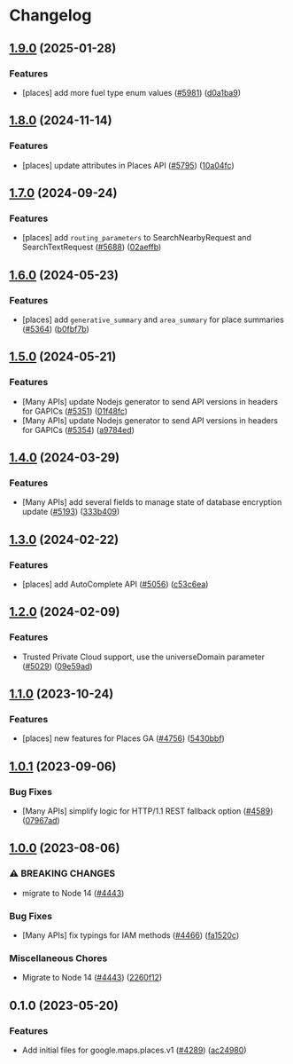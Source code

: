 # Changelog

## [1.9.0](https://github.com/googleapis/google-cloud-node/compare/places-v1.8.0...places-v1.9.0) (2025-01-28)


### Features

* [places] add more fuel type enum values ([#5981](https://github.com/googleapis/google-cloud-node/issues/5981)) ([d0a1ba9](https://github.com/googleapis/google-cloud-node/commit/d0a1ba90bc3b411dfb404c5d1933650a9c46552a))

## [1.8.0](https://github.com/googleapis/google-cloud-node/compare/places-v1.7.0...places-v1.8.0) (2024-11-14)


### Features

* [places] update attributes in Places API ([#5795](https://github.com/googleapis/google-cloud-node/issues/5795)) ([10a04fc](https://github.com/googleapis/google-cloud-node/commit/10a04fc297bcf2bdeb8019fb69e638b18eb2e159))

## [1.7.0](https://github.com/googleapis/google-cloud-node/compare/places-v1.6.0...places-v1.7.0) (2024-09-24)


### Features

* [places] add `routing_parameters` to SearchNearbyRequest and SearchTextRequest ([#5688](https://github.com/googleapis/google-cloud-node/issues/5688)) ([02aeffb](https://github.com/googleapis/google-cloud-node/commit/02aeffb9d539fb6612c53887f61f398bdd12aaab))

## [1.6.0](https://github.com/googleapis/google-cloud-node/compare/places-v1.5.0...places-v1.6.0) (2024-05-23)


### Features

* [places] add `generative_summary` and `area_summary` for place summaries ([#5364](https://github.com/googleapis/google-cloud-node/issues/5364)) ([b0fbf7b](https://github.com/googleapis/google-cloud-node/commit/b0fbf7b73894284dd46aea5faa0a91f97123a194))

## [1.5.0](https://github.com/googleapis/google-cloud-node/compare/places-v1.4.0...places-v1.5.0) (2024-05-21)


### Features

* [Many APIs] update Nodejs generator to send API versions in headers for GAPICs ([#5351](https://github.com/googleapis/google-cloud-node/issues/5351)) ([01f48fc](https://github.com/googleapis/google-cloud-node/commit/01f48fce63ec4ddf801d59ee2b8c0db9f6fb8372))
* [Many APIs] update Nodejs generator to send API versions in headers for GAPICs ([#5354](https://github.com/googleapis/google-cloud-node/issues/5354)) ([a9784ed](https://github.com/googleapis/google-cloud-node/commit/a9784ed3db6ee96d171762308bbbcd57390b6866))

## [1.4.0](https://github.com/googleapis/google-cloud-node/compare/places-v1.3.0...places-v1.4.0) (2024-03-29)


### Features

* [Many APIs] add several fields to manage state of database encryption update ([#5193](https://github.com/googleapis/google-cloud-node/issues/5193)) ([333b409](https://github.com/googleapis/google-cloud-node/commit/333b40951a255ecfab249bd6e7ace5877270ec85))

## [1.3.0](https://github.com/googleapis/google-cloud-node/compare/places-v1.2.0...places-v1.3.0) (2024-02-22)


### Features

* [places] add AutoComplete API ([#5056](https://github.com/googleapis/google-cloud-node/issues/5056)) ([c53c6ea](https://github.com/googleapis/google-cloud-node/commit/c53c6ea8311a921b16a4e3b3c4d3d941afd82245))

## [1.2.0](https://github.com/googleapis/google-cloud-node/compare/places-v1.1.0...places-v1.2.0) (2024-02-09)


### Features

* Trusted Private Cloud support, use the universeDomain parameter  ([#5029](https://github.com/googleapis/google-cloud-node/issues/5029)) ([09e59ad](https://github.com/googleapis/google-cloud-node/commit/09e59ad6e34001a33d01894ccd5a0643f1a84883))

## [1.1.0](https://github.com/googleapis/google-cloud-node/compare/places-v1.0.1...places-v1.1.0) (2023-10-24)


### Features

* [places] new features for Places GA ([#4756](https://github.com/googleapis/google-cloud-node/issues/4756)) ([5430bbf](https://github.com/googleapis/google-cloud-node/commit/5430bbfac12cac791e96e3411165d3f1d1ada3ae))

## [1.0.1](https://github.com/googleapis/google-cloud-node/compare/places-v1.0.0...places-v1.0.1) (2023-09-06)


### Bug Fixes

* [Many APIs] simplify logic for HTTP/1.1 REST fallback option ([#4589](https://github.com/googleapis/google-cloud-node/issues/4589)) ([07967ad](https://github.com/googleapis/google-cloud-node/commit/07967add1b5fc28b548cf74721b595ea0ba90d5b))

## [1.0.0](https://github.com/googleapis/google-cloud-node/compare/places-v0.1.0...places-v1.0.0) (2023-08-06)


### ⚠ BREAKING CHANGES

* migrate to Node 14 ([#4443](https://github.com/googleapis/google-cloud-node/issues/4443))

### Bug Fixes

* [Many APIs] fix typings for IAM methods ([#4466](https://github.com/googleapis/google-cloud-node/issues/4466)) ([fa1520c](https://github.com/googleapis/google-cloud-node/commit/fa1520c3eb526efd3523d9cea349ed31683d5889))


### Miscellaneous Chores

* Migrate to Node 14 ([#4443](https://github.com/googleapis/google-cloud-node/issues/4443)) ([2260f12](https://github.com/googleapis/google-cloud-node/commit/2260f12543d171bda95345e53475f5f0fdc45770))

## 0.1.0 (2023-05-20)


### Features

* Add initial files for google.maps.places.v1 ([#4289](https://github.com/googleapis/google-cloud-node/issues/4289)) ([ac24980](https://github.com/googleapis/google-cloud-node/commit/ac249801878b0c7271722c0bf128eb2c0437bf44))
